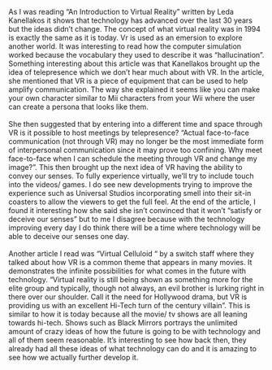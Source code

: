   As I was reading “An Introduction to Virtual Reality” written by Leda Kanellakos it shows that technology has advanced over the last 30 years but the ideas didn’t change. The concept of what virtual reality was in 1994 is exactly the same as it is today. Vr is used as an emersion to explore another world. It was interesting to read how the computer simulation worked because the vocabulary they used to describe it was “hallucination”. Something interesting about this article was that Kanellakos brought up the idea of telepresence which we don’t hear much about with VR. In the article, she mentioned that VR is a piece of equipment that can be used to help amplify communication. The way she explained it seems like you can make your own character similar to Mii characters from your Wii where the user can create a persona that looks like them. 
  <br> <br> She then suggested that by entering into a different time and space through VR is it possible to host meetings by telepresence? “Actual face-to-face communication (not through VR) may no longer be the most immediate form of interpersonal communication since it may prove too confining. Why meet face-to-face when I can schedule the meeting through VR and change my image?”. This then brought up the next idea of VR having the ability to convey our senses. To fully experience virtually, we’ll try to include touch into the videos/ games. I do see new developments trying to improve the experience such as Universal Studios incorporating smell into their sit-in coasters to allow the viewers to get the full feel. At the end of the article, I found it interesting how she said she isn’t convinced that it won’t “satisfy or deceive our senses” but to me I disagree because with the technology improving every day I do think there will be a time where technology will be able to deceive our senses one day. 
  <br> <br> Another article I read was “Virtual Celluloid “ by a switch staff where they talked about how VR is a common theme that appears in many movies. It demonstrates the infinite possibilities for what comes in the future with technology. “Virtual reality is still being shown as something more for the elite group and typically, though not always, an evil brother is lurking right in there over our shoulder. Call it the need for Hollywood drama, but VR is providing us with an excellent Hi-Tech turn of the century villain”. This is similar to how it is today because all the movie/ tv shows are all leaning towards hi-tech. Shows such as Black Mirrors portrays the unlimited amount of crazy ideas of how the future is going to be with technology and all of them seem reasonable. It’s interesting to see how back then, they already had all these ideas of what technology can do and it is amazing to see how we actually further develop it. 
